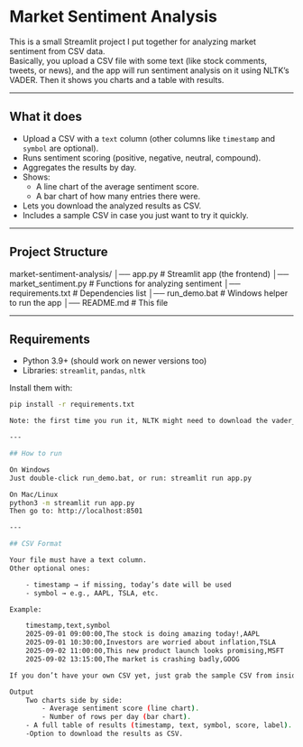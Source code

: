 # Market Sentiment Analysis

This is a small Streamlit project I put together for analyzing market sentiment from CSV data.  
Basically, you upload a CSV file with some text (like stock comments, tweets, or news), and the app will run sentiment analysis on it using NLTK’s VADER. Then it shows you charts and a table with results.

---

## What it does
- Upload a CSV with a `text` column (other columns like `timestamp` and `symbol` are optional).
- Runs sentiment scoring (positive, negative, neutral, compound).
- Aggregates the results by day.
- Shows:
  - A line chart of the average sentiment score.
  - A bar chart of how many entries there were.
- Lets you download the analyzed results as CSV.
- Includes a sample CSV in case you just want to try it quickly.

---

## Project Structure

market-sentiment-analysis/
│── app.py # Streamlit app (the frontend)
│── market_sentiment.py # Functions for analyzing sentiment
│── requirements.txt # Dependencies list
│── run_demo.bat # Windows helper to run the app
│── README.md # This file

---

## Requirements
- Python 3.9+ (should work on newer versions too)
- Libraries: `streamlit`, `pandas`, `nltk`

Install them with:

```bash
pip install -r requirements.txt

Note: the first time you run it, NLTK might need to download the vader_lexicon. The code already tries to handle that automatically.

---

## How to run

On Windows
Just double-click run_demo.bat, or run: streamlit run app.py

On Mac/Linux
python3 -m streamlit run app.py
Then go to: http://localhost:8501

---

## CSV Format

Your file must have a text column.
Other optional ones:

    - timestamp → if missing, today’s date will be used
    - symbol → e.g., AAPL, TSLA, etc.

Example:

    timestamp,text,symbol
    2025-09-01 09:00:00,The stock is doing amazing today!,AAPL
    2025-09-01 10:30:00,Investors are worried about inflation,TSLA
    2025-09-02 11:00:00,This new product launch looks promising,MSFT
    2025-09-02 13:15:00,The market is crashing badly,GOOG

If you don’t have your own CSV yet, just grab the sample CSV from inside the app (there’s a download button).

Output
    Two charts side by side:
        - Average sentiment score (line chart).
        - Number of rows per day (bar chart).
    - A full table of results (timestamp, text, symbol, score, label).
    -Option to download the results as CSV.